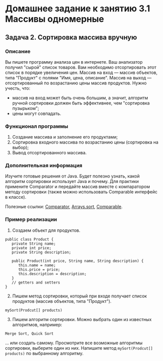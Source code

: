 # Домашнее задание к занятию 3.1 Массивы одномерные
## Задача 2. Сортировка массива вручную

### Описание
Вы пишете программу анализа цен в интернете. Ваш анализатор получил "сырой" список товаров. Вам необходимо отсортировать этот список в порядке увеличения цен. Массив на вход — массив объектов, типа "Продукт" с полями "Имя, цена, описание". Массив на выход — отсортированный по возрастанию цены массив продуктов. Нужно учесть, что: 
* массив на вход может быть очень большим, а значит, алгоритм ручной сортировки должен быть эффективнее, чем "сортировка пузырьком";
* цены могут совпадать.

### Функционал программы
1. Создание массива и заполнение его продуктами;
2. Сортировка входного массива по возрастанию цены (сортировка на выбор);
2. Вывод отсортированного массива.

### Дополнительная информация 
Изучите  готовые решения от Java. Будет полезно узнать, какой алгоритм сортировки использует Java и почему. Для практики примените Comparator и передайте массив вместе с компаратором методу сортировки (также можно использовать Comparable интерфейс в классе).

Полезные ссылки:
	[Comparator](https://docs.oracle.com/javase/8/docs/api/java/util/Comparator.html),
	[Arrays.sort](https://docs.oracle.com/javase/8/docs/api/java/util/Arrays.html#sort%28T%5B%5D,%20java.util.Comparator%29),
	[Comparable](https://docs.oracle.com/javase/8/docs/api/java/lang/Comparable.html).

### Пример реализации
1. Создаем объект для продуктов. 
 ```
public class Product {
    private String name;
    private int price;
    private String description;

    public Product(int price, String name, String description) {
       this.name = name;
       this.price = price;
       this.description = description;
    }
    // getters and setters
 }
 ```
2. Пишем метод сортировки, который при входе получает список продуктов (массив объектов, типа "Продукт").
```
mySort(Prodcut[] products)
```
3. Пишем алгоритм сортировки. Можно выбрать один из известных алгоритмов, например:

``` Merge Sort, Quick Sort ```

... или создать самому.
Просмотрите все возможные алгоритмы сортировки, выберите один из них. 
Напишите метод ```mySort(Prodcut[] products)``` по выбранному алгоритму.
